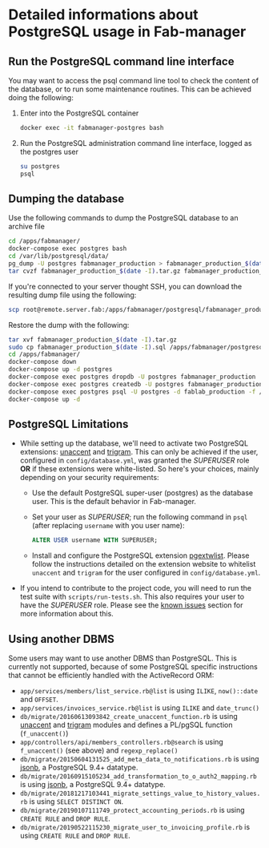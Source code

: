 # Detailed informations about PostgreSQL usage in Fab-manager

<a name="run-postgresql-cli"></a>
## Run the PostgreSQL command line interface

You may want to access the psql command line tool to check the content of the database, or to run some maintenance routines.
This can be achieved doing the following:

1. Enter into the PostgreSQL container
   ```bash
   docker exec -it fabmanager-postgres bash
   ```

2. Run the PostgreSQL administration command line interface, logged as the postgres user
   
   ```bash
   su postgres
   psql
   ```
   
## Dumping the database

Use the following commands to dump the PostgreSQL database to an archive file
```bash
cd /apps/fabmanager/
docker-compose exec postgres bash
cd /var/lib/postgresql/data/
pg_dump -U postgres fabmanager_production > fabmanager_production_$(date -I).sql
tar cvzf fabmanager_production_$(date -I).tar.gz fabmanager_production_$(date -I).sql
```

If you're connected to your server thought SSH, you can download the resulting dump file using the following:
```bash
scp root@remote.server.fab:/apps/fabmanager/postgresql/fabmanager_production_$(date -I).tar.gz .
```

Restore the dump with the following:
```bash
tar xvf fabmanager_production_$(date -I).tar.gz
sudo cp fabmanager_production_$(date -I).sql /apps/fabmanager/postgresql/
cd /apps/fabmanager/
docker-compose down
docker-compose up -d postgres
docker-compose exec postgres dropdb -U postgres fabmanager_production
docker-compose exec postgres createdb -U postgres fabmanager_production
docker-compose exec postgres psql -U postgres -d fablab_production -f /var/lib/postgresql/data/fabmanager_production_$(date -I).sql
docker-compose up -d
```

<a name="postgresql-limitations"></a>
## PostgreSQL Limitations

- While setting up the database, we'll need to activate two PostgreSQL extensions: [unaccent](https://www.postgresql.org/docs/current/static/unaccent.html) and [trigram](https://www.postgresql.org/docs/current/static/pgtrgm.html).
  This can only be achieved if the user, configured in `config/database.yml`, was granted the _SUPERUSER_ role **OR** if these extensions were white-listed.
  So here's your choices, mainly depending on your security requirements:
  - Use the default PostgreSQL super-user (postgres) as the database user. This is the default behavior in Fab-manager.
  - Set your user as _SUPERUSER_; run the following command in `psql` (after replacing `username` with you user name):

    ```sql
    ALTER USER username WITH SUPERUSER;
    ```

  - Install and configure the PostgreSQL extension [pgextwlist](https://github.com/dimitri/pgextwlist).
    Please follow the instructions detailed on the extension website to whitelist `unaccent` and `trigram` for the user configured in `config/database.yml`.
- If you intend to contribute to the project code, you will need to run the test suite with `scripts/run-tests.sh`.
  This also requires your user to have the _SUPERUSER_ role.
  Please see the [known issues](../README.md#known-issues) section for more information about this.


<a name="using-another-dbms"></a>
## Using another DBMS
Some users may want to use another DBMS than PostgreSQL.
This is currently not supported, because of some PostgreSQL specific instructions that cannot be efficiently handled with the ActiveRecord ORM:
 - `app/services/members/list_service.rb@list` is using `ILIKE`, `now()::date` and `OFFSET`.
 - `app/services/invoices_service.rb@list` is using `ILIKE` and `date_trunc()`
 - `db/migrate/20160613093842_create_unaccent_function.rb` is using [unaccent](https://www.postgresql.org/docs/current/static/unaccent.html) and [trigram](https://www.postgresql.org/docs/current/static/pgtrgm.html) modules and defines a PL/pgSQL function (`f_unaccent()`)
 - `app/controllers/api/members_controllers.rb@search` is using `f_unaccent()` (see above) and `regexp_replace()`
 - `db/migrate/20150604131525_add_meta_data_to_notifications.rb` is using [jsonb](https://www.postgresql.org/docs/9.4/static/datatype-json.html), a PostgreSQL 9.4+ datatype.
 - `db/migrate/20160915105234_add_transformation_to_o_auth2_mapping.rb` is using [jsonb](https://www.postgresql.org/docs/9.4/static/datatype-json.html), a PostgreSQL 9.4+ datatype.
 - `db/migrate/20181217103441_migrate_settings_value_to_history_values.rb` is using `SELECT DISTINCT ON`.
 - `db/migrate/20190107111749_protect_accounting_periods.rb` is using `CREATE RULE` and `DROP RULE`.
 - `db/migrate/20190522115230_migrate_user_to_invoicing_profile.rb` is using `CREATE RULE` and `DROP RULE`.
